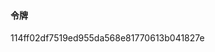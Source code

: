 <!--
 * @Descripttion: 
 * @version: 
 * @Author: david
 * @Date: 2020-07-06 19:43:55
 * @LastEditors: david
 * @LastEditTime: 2020-07-06 19:45:18
--> 
####  令牌
114ff02df7519ed955da568e81770613b041827e
